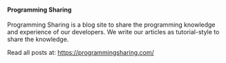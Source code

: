 #### Programming Sharing
Programming Sharing is a blog site to share the programming knowledge and experience of our developers. We write our articles as tutorial-style to share the knowledge.

Read all posts at: https://programmingsharing.com/
